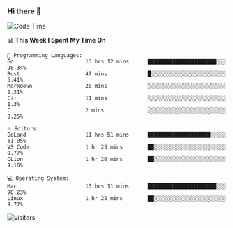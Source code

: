 ### Hi there 👋

<!--
**CrazyCollin/crazycollin** is a ✨ _special_ ✨ repository because its `README.md` (this file) appears on your GitHub profile.

Here are some ideas to get you started:

- 🔭 I’m currently working on ...
- 🌱 I’m currently learning ...
- 👯 I’m looking to collaborate on ...
- 🤔 I’m looking for help with ...
- 💬 Ask me about ...
- 📫 How to reach me: ...
- 😄 Pronouns: ...
- ⚡ Fun fact: ...
-->

<!--START_SECTION:waka-->
![Code Time](http://img.shields.io/badge/Code%20Time-205%20hrs%2036%20mins-blue)

📊 **This Week I Spent My Time On** 

```text
💬 Programming Languages: 
Go                       13 hrs 12 mins      ██████████████████████░░░   90.34% 
Rust                     47 mins             █░░░░░░░░░░░░░░░░░░░░░░░░   5.41% 
Markdown                 20 mins             ░░░░░░░░░░░░░░░░░░░░░░░░░   2.31% 
C++                      11 mins             ░░░░░░░░░░░░░░░░░░░░░░░░░   1.3% 
C                        2 mins              ░░░░░░░░░░░░░░░░░░░░░░░░░   0.25%

🔥 Editors: 
GoLand                   11 hrs 51 mins      ████████████████████░░░░░   81.05% 
VS Code                  1 hr 25 mins        ██░░░░░░░░░░░░░░░░░░░░░░░   9.77% 
CLion                    1 hr 20 mins        ██░░░░░░░░░░░░░░░░░░░░░░░   9.18%

💻 Operating System: 
Mac                      13 hrs 11 mins      ██████████████████████░░░   90.23% 
Linux                    1 hr 25 mins        ██░░░░░░░░░░░░░░░░░░░░░░░   9.77%

```


<!--END_SECTION:waka-->


![visitors](https://visitor-badge.glitch.me/badge?page_id=crazycollin.crazycollin&left_color=green&right_color=red)
